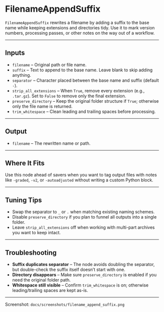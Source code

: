 # FilenameAppendSuffix

`FilenameAppendSuffix` rewrites a filename by adding a suffix to the base name while keeping extensions and directories tidy. Use it to mark version numbers, processing passes, or other notes on the way out of a workflow.

---

## Inputs
- `filename` – Original path or file name.
- `suffix` – Text to append to the base name. Leave blank to skip adding anything.
- `separator` – Character placed between the base name and suffix (default `-`).
- `strip_all_extensions` – When `True`, remove every extension (e.g., `.tar.gz`). Set to `False` to remove only the final extension.
- `preserve_directory` – Keep the original folder structure if `True`; otherwise only the file name is returned.
- `trim_whitespace` – Clean leading and trailing spaces before processing.

---

## Output
- `filename` – The rewritten name or path.

---

## Where It Fits

Use this node ahead of savers when you want to tag output files with notes like `-graded`, `-v2`, or `-autoadjusted` without writing a custom Python block.

---

## Tuning Tips

- Swap the separator to `_` or `.` when matching existing naming schemes.
- Disable `preserve_directory` if you plan to funnel all outputs into a single folder.
- Leave `strip_all_extensions` off when working with multi-part archives you want to keep intact.

---

## Troubleshooting

- **Suffix duplicates separator** – The node avoids doubling the separator, but double-check the suffix itself doesn’t start with one.
- **Directory disappears** – Make sure `preserve_directory` is enabled if you need the original folder path.
- **Whitespace still visible** – Confirm `trim_whitespace` is on; otherwise leading/trailing spaces are kept as-is.

---

Screenshot: `docs/screenshots/filename_append_suffix.png`
